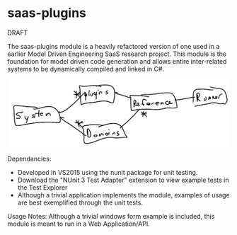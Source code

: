 # saas-plugins

DRAFT

The saas-plugins module is a heavily refactored version of one used in a earlier Model Driven Engineering SaaS research project. This module is the foundation for model driven code generation and allows entire inter-related systems to be dynamically compiled and linked in C#.

![Alt text](readme-resources/class_flow.png?raw=true "Title")


Dependancies:
- Developed in VS2015 using the nunit package for unit testing.
- Download the "NUnit 3 Test Adapter" extension to view example tests in the Test Explorer
- Although a trivial application implements the module, examples of usage are best exemplified through the unit tests.


Usage Notes:
Although a trivial windows form example is included, this module is meant to run in a Web Application/API.
